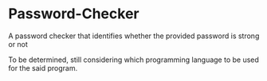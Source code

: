 # Password-Checker
A password checker that identifies whether the provided password is strong or not

To be determined, still considering which programming language to be used for the said program.
